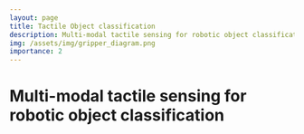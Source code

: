 ```yaml
---
layout: page
title: Tactile Object classification
description: Multi-modal tactile sensing for robotic object classification
img: /assets/img/gripper_diagram.png
importance: 2
---
```


Multi-modal tactile sensing for robotic object classification
=============================================================
